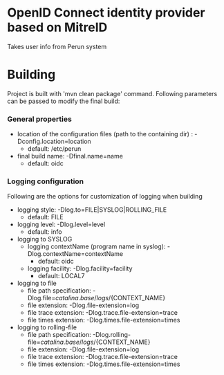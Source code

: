 # OpenID Connect identity provider based on MitreID

Takes user info from Perun system

# Building

Project is built with 'mvn clean package' command. Following parameters can be passed to modify the final build:

### General properties
- location of the configuration files (path to the containing dir) : -Dconfig.location=location
  - default: /etc/perun
- final build name: -Dfinal.name=name
  - default: oidc

### Logging configuration
Following are the options for customization of logging when building

- logging style: -Dlog.to=FILE|SYSLOG|ROLLING_FILE
  - default: FILE
- logging level: -Dlog.level=level 
  - default: info
- logging to SYSLOG
  - logging contextName (program name in syslog): -Dlog.contextName=contextName
    - default: oidc
  - logging facility: -Dlog.facility=facility
    - default: LOCAL7
- logging to file
  - file path specification: -Dlog.file=${catalina.base}/logs/${CONTEXT_NAME}
  - file extension: -Dlog.file-extension=log
  - file trace extension: -Dlog.trace.file-extension=trace
  - file times extension: -Dlog.times.file-extension=times
- logging to rolling-file
  - file path specification: -Dlog.rolling-file=${catalina.base}/logs/${CONTEXT_NAME}
  - file extension: -Dlog.file-extension=log
  - file trace extension: -Dlog.trace.file-extension=trace
  - file times extension: -Dlog.times.file-extension=times
